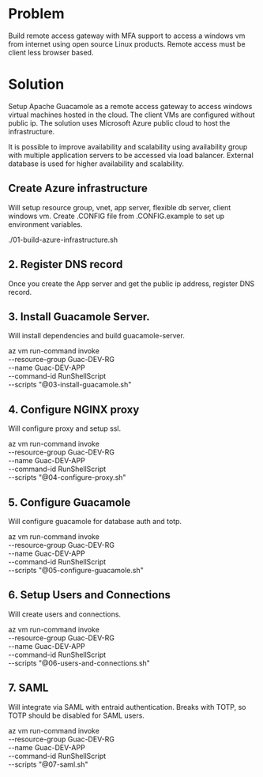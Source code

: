 # Problem

Build remote access gateway with MFA support to access a windows vm from internet using open source Linux products. Remote access must be client less browser based. 


# Solution

Setup Apache Guacamole as a remote access gateway to access windows virtual machines hosted in the cloud. The client VMs are configured without public ip. The solution uses Microsoft Azure public cloud to host the infrastructure.

It is possible to improve availability and scalability using availability group with multiple application servers to be accessed via load balancer. External database is used for higher availability and scalability. 


## Create Azure infrastructure

Will setup resource group, vnet, app server, flexible db server, client windows vm. Create .CONFIG file from .CONFIG.example to set up environment variables.

./01-build-azure-infrastructure.sh

## 2. Register DNS record

Once you create the App server and get the public ip address, register DNS record.

## 3. Install Guacamole Server. 

Will install dependencies and build guacamole-server.

az vm run-command invoke  \
  --resource-group Guac-DEV-RG \
  --name Guac-DEV-APP \
  --command-id RunShellScript \
  --scripts "@03-install-guacamole.sh"

## 4. Configure NGINX proxy

Will configure proxy and setup ssl.

az vm run-command invoke  \
    --resource-group Guac-DEV-RG \
    --name Guac-DEV-APP \
    --command-id RunShellScript \
    --scripts "@04-configure-proxy.sh"

## 5. Configure Guacamole

Will configure guacamole for database auth and totp.

az vm run-command invoke  \
    --resource-group Guac-DEV-RG \
    --name Guac-DEV-APP \
    --command-id RunShellScript \
    --scripts "@05-configure-guacamole.sh"

## 6. Setup Users and Connections

Will create users and connections.

az vm run-command invoke  \
    --resource-group Guac-DEV-RG \
    --name Guac-DEV-APP \
    --command-id RunShellScript \
    --scripts "@06-users-and-connections.sh"

## 7. SAML

Will integrate via SAML with entraid authentication. Breaks with TOTP, so TOTP should be disabled for SAML users.

az vm run-command invoke  \
    --resource-group Guac-DEV-RG \
    --name Guac-DEV-APP \
    --command-id RunShellScript \
    --scripts "@07-saml.sh"
